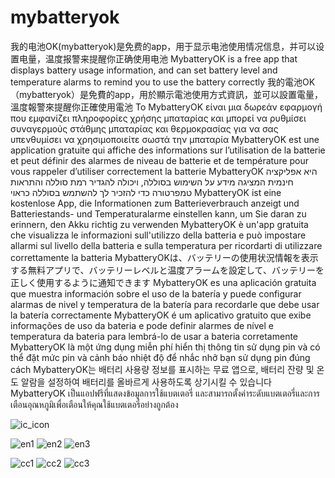 # mybatteryok
我的电池OK(mybatteryok)是免费的app，用于显示电池使用情况信息，并可以设置电量，温度报警来提醒你正确使用电池
MybatteryOK is a free app that displays battery usage information, and can set battery level and temperature alarms to remind you to use the battery correctly
我的電池OK（mybatteryok）是免費的app，用於顯示電池使用方式資訊，並可以設置電量，溫度報警來提醒你正確使用電池
Το MybatteryOK είναι μια δωρεάν εφαρμογή που εμφανίζει πληροφορίες χρήσης μπαταρίας και μπορεί να ρυθμίσει συναγερμούς στάθμης μπαταρίας και θερμοκρασίας για να σας υπενθυμίσει να χρησιμοποιείτε σωστά την μπαταρία
MybatteryOK est une application gratuite qui affiche des informations sur l’utilisation de la batterie et peut définir des alarmes de niveau de batterie et de température pour vous rappeler d’utiliser correctement la batterie
MybatteryOK היא אפליקציה חינמית המציגה מידע על השימוש בסוללה, ויכולה להגדיר רמת סוללה והתראות טמפרטורה כדי להזכיר לך להשתמש בסוללה כראוי
MybatteryOK ist eine kostenlose App, die Informationen zum Batterieverbrauch anzeigt und Batteriestands- und Temperaturalarme einstellen kann, um Sie daran zu erinnern, den Akku richtig zu verwenden
MybatteryOK è un'app gratuita che visualizza le informazioni sull'utilizzo della batteria e può impostare allarmi sul livello della batteria e sulla temperatura per ricordarti di utilizzare correttamente la batteria
MybatteryOKは、バッテリーの使用状況情報を表示する無料アプリで、バッテリーレベルと温度アラームを設定して、バッテリーを正しく使用するように通知できます
MybatteryOK es una aplicación gratuita que muestra información sobre el uso de la batería y puede configurar alarmas de nivel y temperatura de la batería para recordarle que debe usar la batería correctamente
MybatteryOK é um aplicativo gratuito que exibe informações de uso da bateria e pode definir alarmes de nível e temperatura da bateria para lembrá-lo de usar a bateria corretamente
MybatteryOK là một ứng dụng miễn phí hiển thị thông tin sử dụng pin và có thể đặt mức pin và cảnh báo nhiệt độ để nhắc nhở bạn sử dụng pin đúng cách
MybatteryOK는 배터리 사용량 정보를 표시하는 무료 앱으로, 배터리 잔량 및 온도 알람을 설정하여 배터리를 올바르게 사용하도록 상기시킬 수 있습니다
MybatteryOK เป็นแอปฟรีที่แสดงข้อมูลการใช้แบตเตอรี่ และสามารถตั้งค่าระดับแบตเตอรี่และการเตือนอุณหภูมิเพื่อเตือนให้คุณใช้แบตเตอรี่อย่างถูกต้อง




![ic_icon](https://github.com/studycpp/MyBatteryOK/assets/27214824/6c5136df-8700-4f44-9cb2-48e353f77609)

![en1](https://github.com/studycpp/mybatteryok/assets/27214824/b745c21e-64ca-43f5-808f-4991376dee1d)
![en2](https://github.com/studycpp/mybatteryok/assets/27214824/9b977c31-7b5f-4123-b503-f3a91877cfeb)
![en3](https://github.com/studycpp/mybatteryok/assets/27214824/225bfa3b-4ded-4d89-8b66-7f7d99ad6ee9)


![cc1](https://github.com/studycpp/mybatteryok/assets/27214824/102ae6c4-eb01-49d6-88c0-4cd1c87229df)
![cc2](https://github.com/studycpp/mybatteryok/assets/27214824/70655bb2-d63d-4ac6-8787-57b3b96b8c29)
![cc3](https://github.com/studycpp/mybatteryok/assets/27214824/f7c49094-9cf5-4dee-85ce-11cf0cf64b12)
